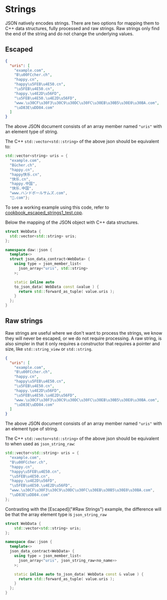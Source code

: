 # Strings
JSON natively encodes strings.  There are two options for mapping them to C++ data structures, fully processed and raw strings. Raw strings only find the end of the string and do not change the underlying values.

## Escaped
```json
{
  "uris": [
    "example.com",
    "B\u00FCcher.ch",
    "happy.cn",
    "happy\u5FEB\u4E50.cn",
    "\u5FEB\u4E50.cn",
    "happy.\u4E2D\u56FD",
    "\u5FEB\u4E50.\u4E2D\u56FD",
    "www.\u30CF\u30F3\u30C9\u30DC\u30FC\u30EB\u30B5\u30E0\u30BA.com",
    "\uD83E\uDD84.com"
  ]
}
```
The above JSON document consists of an array member named `"uris"` with an element type of string.

The C++ `std::vector<std::string>` of the above json should be equivalent to:
```c++
std::vector<string> uris = {
  "example.com", 
  "Bücher.ch",
  "happy.cn", 
  "happy快乐.cn",
  "快乐.cn", 
  "happy.中国", 
  "快乐.中国", 
  "www.ハンドボールサムズ.com", 
  "🦄.com"};
```

To see a working example using this code, refer to [cookbook_escaped_strings1_test.cpp](../tests/src/cookbook_escaped_strings1_test.cpp). 

Below the mapping of the JSON object with C++ data structures.
```c++
struct WebData {
  std::vector<std::string> uris;
};

namespace daw::json {
  template<>
  struct json_data_contract<WebData> {
    using type = json_member_list<
      json_array<"uris", std::string>
    >;

    static inline auto
    to_json_data( WebData const &value ) {
      return std::forward_as_tuple( value.uris );
    }
  };
} 
```

## Raw strings
Raw strings are useful where we don't want to process the strings, we know they will never be escaped, or we do not require processing.  A raw string, is also simpler in that it only requires a constructor that requires a pointer and size, like `std::string_view` or `std::string`.  
```json
{
  "uris": [
    "example.com",
    "B\u00FCcher.ch",
    "happy.cn",
    "happy\u5FEB\u4E50.cn",
    "\u5FEB\u4E50.cn",
    "happy.\u4E2D\u56FD",
    "\u5FEB\u4E50.\u4E2D\u56FD",
    "www.\u30CF\u30F3\u30C9\u30DC\u30FC\u30EB\u30B5\u30E0\u30BA.com",
    "\uD83E\uDD84.com"
  ]
}
```
The above JSON document consists of an array member named `"uris"` with an element type of string.

The C++ `std::vector<std::string>` of the above json should be equivalent to when used as `json_string_raw`:
```c++
std::vector<std::string> uris = {
  "example.com",
  "B\u00FCcher.ch",
  "happy.cn",
  "happy\u5FEB\u4E50.cn",
  "\u5FEB\u4E50.cn",
  "happy.\u4E2D\u56FD",
  "\u5FEB\u4E50.\u4E2D\u56FD",
  "www.\u30CF\u30F3\u30C9\u30DC\u30FC\u30EB\u30B5\u30E0\u30BA.com",
  "\uD83E\uDD84.com"
};
```

Contrasting with the [Escaped]("#Raw Strings") example, the difference will be that the array element type is `json_string_raw`

```c++
struct WebData {
	std::vector<std::string> uris;
};

namespace daw::json {
  template<>  
  json_data_contract<WebData> {
    using type = json_member_list<
      json_array<"uris", json_string_raw<no_name>>
    >;

    static inline auto to_json_data( WebData const & value ) {
      return std::forward_as_tuple( value.uris );
    }
  };
}
```
